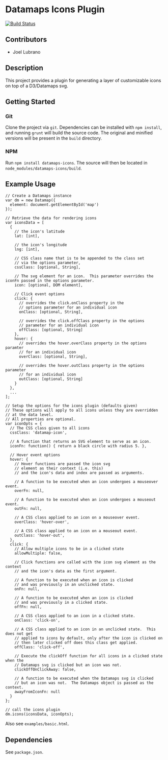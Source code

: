 # Datamaps Icons Plugin

[![Build Status](https://travis-ci.org/jdlubrano/datamaps-icons-plugin.svg?branch=master)](https://travis-ci.org/jdlubrano/datamaps-icons-plugin)

## Contributors
* Joel Lubrano

## Description
This project provides a plugin for generating a layer of customizable
icons on top of a D3/Datamaps svg.

## Getting Started

### Git
Clone the project via `git`.  Dependencies can be installed with `npm install`,
and running `grunt` will build the source code.  The original and minified
versions will be present in the `build` directory.

### NPM
Run `npm install datamaps-icons`.  The source will then be located in 
`node_modules/datamaps-icons/build`.

## Example Usage
```
// Create a Datamaps instance
var dm = new Datamap({
  element: document.getElementById('map')
});

// Retrieve the data for rendering icons
var iconsData = [
  {
    // the icon's latitude
    lat: [int],

    // the icon's longitude
    lng: [int],

    // CSS class name that is to be appended to the class set
    // via the options parameter,
    cssClass: [optional, String],

    // The svg element for an icon.  This parameter overrides the iconFn passed in the options parameter.
    icon: [optional, DOM element],

    // Click event options
    click: {
      // overrides the click.onClass property in the 
      // options parameter for an individual icon
      onClass: [optional, String],

      // overrides the click.offClass property in the options
      // parameter for an individual icon
      offClass: [optional, String]
    },
    hover: {
      // overrides the hover.overClass property in the options paramter
      // for an individual icon
      overClass: [optional, String],

      // overrides the hover.outClass property in the options parameter
      // for an individual icon
      outClass: [optional, String]
    }
  },
  ...
];

// Setup the options for the icons plugin (defaults given)
// These options will apply to all icons unless they are overridden
// at the data level.
// All properties are optional.
var iconOpts = {
  // The CSS class given to all icons
  cssClass: 'datamap-icon',

  // A function that returns an SVG element to serve as an icon.
  iconFn: function() { return a black circle with radius 5. },

  // Hover event options
  hover: {
    // Hover functions are passed the icon svg 
    // element as their context (i.e. this)
    // and the icon's data and index are passed as arguments.

    // A function to be executed when an icon undergoes a mouseover event.
    overFn: null,

    // A function to be executed when an icon undergoes a mouseout event.
    outFn: null,

    // A CSS class applied to an icon on a mouseover event.
    overClass: 'hover-over',

    // A CSS class applied to an icon on a mouseout event.
    outClass: 'hover-out',
  },
  click: {
    // Allow multiple icons to be in a clicked state
    allowMultiple: false,

    // Click functions are called with the icon svg element as the context
    // and the icon's data as the first argument.

    // A function to be executed when an icon is clicked
    // and was previously in an unclicked state.
    onFn: null,

    // A function to be executed when an icon is clicked
    // and was previously in a clicked state.
    offFn: null,

    // A CSS class applied to an icon in a clicked state.
    onClass: 'click-on',

    // A CSS class applied to an icon in an unclicked state.  This does not get
    // applied to icons by default, only after the icon is clicked on
    // then later clicked off does this class get applied.
    offClass: 'click-off',

    // Execute the clickOff function for all icons in a clicked state when the
    // Datamaps svg is clicked but an icon was not.
    clickOffOnClickAway: false,

    // A function to be executed when the Datamaps svg is clicked
    // but an icon was not.  The Datamaps object is passed as the context.
    awayFromIconFn: null
  }
};

// call the icons plugin
dm.icons(iconsData, iconOpts);

```

Also see `examples/basic.html`.

## Dependencies
See `package.json`.
